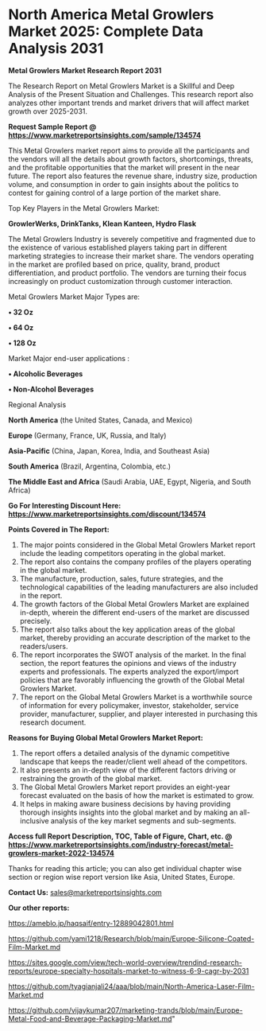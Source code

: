 # North America Metal Growlers Market 2025: Complete Data Analysis 2031

<strong>Metal Growlers Market Research Report 2031</strong>

The Research Report on Metal Growlers Market is a Skillful and Deep Analysis of the Present Situation and Challenges. This research report also analyzes other important trends and market drivers that will affect market growth over 2025-2031.

<strong>Request Sample Report @ <a href=https://www.marketreportsinsights.com/sample/134574>https://www.marketreportsinsights.com/sample/134574</a></strong>

This Metal Growlers market report aims to provide all the participants and the vendors will all the details about growth factors, shortcomings, threats, and the profitable opportunities that the market will present in the near future. The report also features the revenue share, industry size, production volume, and consumption in order to gain insights about the politics to contest for gaining control of a large portion of the market share.

Top Key Players in the Metal Growlers Market:

<strong>GrowlerWerks, DrinkTanks, Klean Kanteen, Hydro Flask</strong>

The Metal Growlers Industry is severely competitive and fragmented due to the existence of various established players taking part in different marketing strategies to increase their market share. The vendors operating in the market are profiled based on price, quality, brand, product differentiation, and product portfolio. The vendors are turning their focus increasingly on product customization through customer interaction.

Metal Growlers Market Major Types are:

<strong>• 32 Oz

• 64 Oz

• 128 Oz</strong>

Market Major end-user applications :

<strong>• Alcoholic Beverages

• Non-Alcohol Beverages</strong>

Regional Analysis

</u><strong><b>North America</b></strong> (the United States, Canada, and Mexico)

<strong><b>Europe </b></strong>(Germany, France, UK, Russia, and Italy)

<strong><b>Asia-Pacific</b></strong> (China, Japan, Korea, India, and Southeast Asia)

<strong><b>South America</b></strong> (Brazil, Argentina, Colombia, etc.)

<strong><b>The Middle East and Africa</b></strong> (Saudi Arabia, UAE, Egypt, Nigeria, and South Africa)

<strong>Go For Interesting Discount Here: <a href=https://www.marketreportsinsights.com/discount/134574>https://www.marketreportsinsights.com/discount/134574</a></strong>

<strong>Points Covered in The Report:</strong>
<ol>
  <li>The major points considered in the Global Metal Growlers Market report include the leading competitors operating in the global market.</li>
  <li>The report also contains the company profiles of the players operating in the global market.</li>
  <li>The manufacture, production, sales, future strategies, and the technological capabilities of the leading manufacturers are also included in the report.</li>
  <li>The growth factors of the Global Metal Growlers Market are explained in-depth, wherein the different end-users of the market are discussed precisely.</li>
  <li>The report also talks about the key application areas of the global market, thereby providing an accurate description of the market to the readers/users.</li>
  <li>The report incorporates the SWOT analysis of the market. In the final section, the report features the opinions and views of the industry experts and professionals. The experts analyzed the export/import policies that are favorably influencing the growth of the Global Metal Growlers Market.</li>
  <li>The report on the Global Metal Growlers Market is a worthwhile source of information for every policymaker, investor, stakeholder, service provider, manufacturer, supplier, and player interested in purchasing this research document.</li>
</ol>
<strong>Reasons for Buying Global Metal Growlers Market Report:</strong>

<ol>
  <li>The report offers a detailed analysis of the dynamic competitive landscape that keeps the reader/client well ahead of the competitors.</li>
  <li>It also presents an in-depth view of the different factors driving or restraining the growth of the global market.</li>
  <li>The Global Metal Growlers Market report provides an eight-year forecast evaluated on the basis of how the market is estimated to grow.</li>
  <li>It helps in making aware business decisions by having providing thorough insights insights into the global market and by making an all-inclusive analysis of the key market segments and sub-segments.</li>
</ol>
<strong>Access full Report Description, TOC, Table of Figure, Chart, etc. @ <a href=https://www.marketreportsinsights.com/industry-forecast/metal-growlers-market-2022-134574>https://www.marketreportsinsights.com/industry-forecast/metal-growlers-market-2022-134574</a></strong>


Thanks for reading this article; you can also get individual chapter wise section or region wise report version like Asia, United States, Europe.

<strong>Contact Us:</strong>
sales@marketreportsinsights.com

<strong>Our other reports:</strong>

<a href=https://ameblo.jp/haqsaif/entry-12889042801.html>https://ameblo.jp/haqsaif/entry-12889042801.html</a>

<a href=https://github.com/yami1218/Research/blob/main/Europe-Silicone-Coated-Film-Market.md>https://github.com/yami1218/Research/blob/main/Europe-Silicone-Coated-Film-Market.md</a>

<a href=https://sites.google.com/view/tech-world-overview/trendind-research-reports/europe-specialty-hospitals-market-to-witness-6-9-cagr-by-2031>https://sites.google.com/view/tech-world-overview/trendind-research-reports/europe-specialty-hospitals-market-to-witness-6-9-cagr-by-2031</a>

<a href=https://github.com/tyagianjali24/aaa/blob/main/North-America-Laser-Film-Market.md>https://github.com/tyagianjali24/aaa/blob/main/North-America-Laser-Film-Market.md</a>

<a href=https://github.com/vijaykumar207/marketing-trands/blob/main/Europe-Metal-Food-and-Beverage-Packaging-Market.md>https://github.com/vijaykumar207/marketing-trands/blob/main/Europe-Metal-Food-and-Beverage-Packaging-Market.md</a>"
